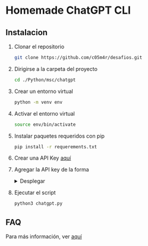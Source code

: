 # Homemade ChatGPT CLI

## Instalacion

1. Clonar el repositorio

    ``` bash
    git clone https://github.com/c05m4r/desafios.git
    ```

2. Dirigirse a la carpeta del proyecto
    
    ``` bash
    cd ./Python/msc/chatgpt
    ```

3. Crear un entorno virtual

    ``` bash
    python -m venv env
    ```

4. Activar el entorno virtual

    ``` bash
    source env/bin/activate
    ```

5. Instalar paquetes requeridos con pip

    ``` bash
    pip install -r requerements.txt 
    ```

6. Crear una API Key [aquí](https://platform.openai.com/account/api-keys)

7. Agregar la API key de la forma

    <details>
    <summary>Desplegar</summary>
    
    ### Windows

    1. Haz clic derecho en "Este equipo" y selecciona "Propiedades" en el menú contextual.
    2. En la ventana de Propiedades del sistema, haz clic en "Configuración avanzada del sistema".
    3. En la ventana Propiedades del sistema, selecciona la pestaña "Opciones avanzadas" y haz clic en "Variables de entorno".
    4. En la sección "Variables del sistema" o "Variables de usuario", haz clic en "Nuevo".
    5. Ingresa el nombre y el valor de la variable de entorno que deseas agregar y haz clic en "Aceptar".
        
    O por el comando

    ``` bash
    setx API_KEY <clave>
    ```

    ### POSIX
        
    ``` bash
    echo "API_KEY=<clave>" >> .env
    ```

    </details>


5. Ejecutar el script

    ``` bash
    python3 chatgpt.py
    ```

## FAQ

Para más información, ver [aquí](https://platform.openai.com/docs/api-reference)